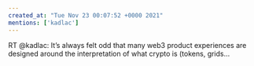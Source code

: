 ```yaml
---
created_at: "Tue Nov 23 00:07:52 +0000 2021"
mentions: ['kadlac']
---
```


RT @kadlac: It’s always felt odd that many web3 product experiences are designed around the interpretation of what crypto is (tokens, grids…